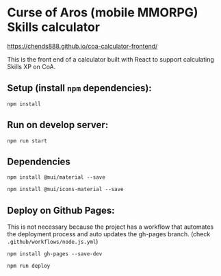 # Curse of Aros (mobile MMORPG) Skills calculator
https://chends888.github.io/coa-calculator-frontend/

This is the front end of a calculator built with React to support calculating Skills XP on CoA.


## Setup (install `npm` dependencies):

`npm install`

## Run on develop server:
`npm run start`

## Dependencies

`npm install @mui/material --save`

`npm install @mui/icons-material --save`

## Deploy on Github Pages:

This is not necessary because the project has a workflow that automates the deployment process and auto updates the gh-pages branch. (check `.github/workflows/node.js.yml`)

`npm install gh-pages --save-dev`

`npm run deploy`
